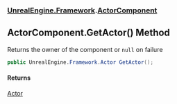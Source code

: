 ### [UnrealEngine.Framework](./UnrealEngine-Framework.md 'UnrealEngine.Framework').[ActorComponent](./ActorComponent.md 'UnrealEngine.Framework.ActorComponent')
## ActorComponent.GetActor() Method
Returns the owner of the component or `null` on failure  
```csharp
public UnrealEngine.Framework.Actor GetActor();
```
#### Returns
[Actor](./Actor.md 'UnrealEngine.Framework.Actor')  
